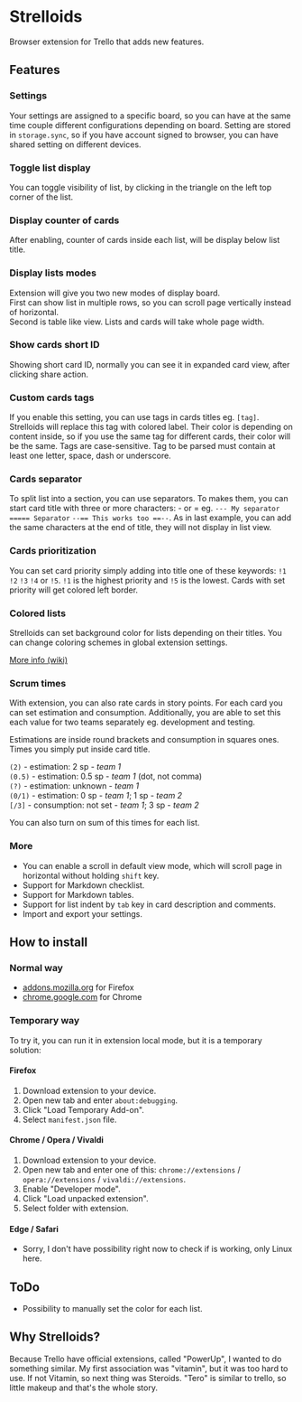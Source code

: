 # Strelloids
Browser extension for Trello that adds new features.

## Features
### Settings
Your settings are assigned to a specific board, so you can have at the same time couple different configurations depending on board.
Setting are stored in `storage.sync`, so if you have account signed to browser, you can have shared setting on different devices.

### Toggle list display
You can toggle visibility of list, by clicking in the triangle on the left top corner of the list.

### Display counter of cards
After enabling, counter of cards inside each list, will be display below list title.

### Display lists modes
Extension will give you two new modes of display board.  
First can show list in multiple rows, so you can scroll page vertically instead of horizontal.  
Second is table like view. Lists and cards will take whole page width.

### Show cards short ID
Showing short card ID, normally you can see it in expanded card view, after clicking share action.

### Custom cards tags
If you enable this setting, you can use tags in cards titles eg. `[tag]`. Strelloids will replace this tag with colored label. Their color is depending on content inside, so if you use the same tag for different cards, their color will be the same. Tags are case-sensitive. Tag to be parsed must contain at least one letter, space, dash or underscore.

### Cards separator
To split list into a section, you can use separators. To makes them, you can start card title with three or more characters: - or = eg. `--- My separator` `===== Separator` `--== This works too ==--`. As in last example, you can add the same characters at the end of title, they will not display in list view.

### Cards prioritization
You can set card priority simply adding into title one of these keywords: `!1` `!2` `!3` `!4` or `!5`. `!1` is the highest priority and `!5` is the lowest. Cards with set priority will get colored left border.

### Colored lists
Strelloids can set background color for lists depending on their titles. You can change coloring schemes in global extension settings.

[More info (wiki)](https://github.com/krzmig/strelloids/wiki/Modules-%7C-Colored-lists)

### Scrum times
With extension, you can also rate cards in story points. For each card you can set estimation and consumption. Additionally, you are able to set this each value for two teams separately eg. development and testing.

Estimations are inside round brackets and consumption in squares ones. Times you simply put inside card title.

`(2)` - estimation: 2 sp - _team 1_  
`(0.5)` - estimation: 0.5 sp - _team 1_ (dot, not comma)  
`(?)` - estimation: unknown - _team 1_  
`(0/1)` - estimation: 0 sp - _team 1_; 1 sp - _team 2_  
`[/3]` - consumption: not set - _team 1_; 3 sp - _team 2_

You can also turn on sum of this times for each list.

### More
- You can enable a scroll in default view mode, which will scroll page in horizontal without holding `shift` key.
- Support for Markdown checklist.
- Support for Markdown tables.
- Support for list indent by `tab` key in card description and comments.
- Import and export your settings.

## How to install
### Normal way
- [addons.mozilla.org](https://addons.mozilla.org/firefox/addon/strelloids/) for Firefox
- [chrome.google.com](https://chrome.google.com/webstore/detail/strelloids/modiglgpojgocbnehgegipohkfejddfo) for Chrome

### Temporary way
To try it, you can run it in extension local mode, but it is a temporary solution:

#### Firefox
1. Download extension to your device.
2. Open new tab and enter `about:debugging`.
3. Click "Load Temporary Add-on".
4. Select `manifest.json` file.

#### Chrome / Opera / Vivaldi
1. Download extension to your device.
2. Open new tab and enter one of this: `chrome://extensions` / `opera://extensions` / `vivaldi://extensions`.
3. Enable "Developer mode".
4. Click "Load unpacked extension".
5. Select folder with extension.

#### Edge / Safari
- Sorry, I don't have possibility right now to check if is working, only Linux here.

## ToDo
- Possibility to manually set the color for each list.

## Why Strelloids?
Because Trello have official extensions, called "PowerUp", I wanted to do something similar. My first association was "vitamin", but it was too hard to use. If not Vitamin, so next thing was Steroids. "Tero" is similar to trello, so little makeup and that's the whole story. 